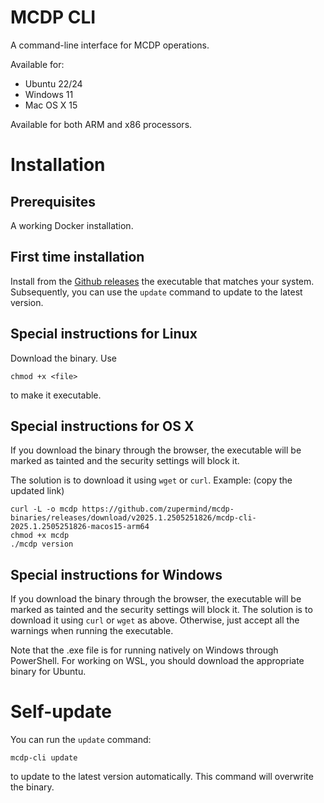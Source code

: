 # MCDP CLI

A command-line interface for MCDP operations.

Available for:

- Ubuntu 22/24
- Windows 11
- Mac OS X 15

Available for both ARM and x86 processors.


# Installation

## Prerequisites

A working Docker installation.

## First time installation

Install from the [Github releases](https://github.com/zupermind/mcdp-binaries/releases/latest) the executable that matches your system.
Subsequently, you can use the `update` command to update to the latest version.


## Special instructions for Linux

Download the binary.
Use

    chmod +x <file>

to make it executable.

## Special instructions for OS X

If you download the binary through the browser, the executable will be marked as tainted and the security settings will block it.

The solution is to download it using `wget` or `curl`. Example: (copy the updated link)


    curl -L -o mcdp https://github.com/zupermind/mcdp-binaries/releases/download/v2025.1.2505251826/mcdp-cli-2025.1.2505251826-macos15-arm64
    chmod +x mcdp 
    ./mcdp version


## Special instructions for Windows

If you download the binary through the browser, the executable will be marked as tainted and the security settings will block it.
The solution is to download it using `curl` or `wget` as above. Otherwise, just accept all the warnings when running the executable.


Note that the .exe file is for running natively on Windows through PowerShell. For working on WSL, you should download the appropriate binary for Ubuntu.


# Self-update

You can run the `update` command:

    mcdp-cli update 

to update to the latest version automatically. This command will overwrite the binary.